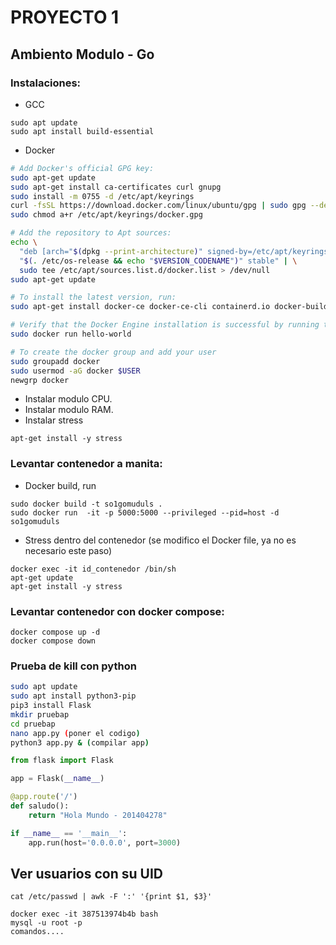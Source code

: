 # PROYECTO 1

## Ambiento Modulo - Go

### Instalaciones:

* GCC

```
sudo apt update
sudo apt install build-essential
```

* Docker

```bash
# Add Docker's official GPG key:
sudo apt-get update
sudo apt-get install ca-certificates curl gnupg
sudo install -m 0755 -d /etc/apt/keyrings
curl -fsSL https://download.docker.com/linux/ubuntu/gpg | sudo gpg --dearmor -o /etc/apt/keyrings/docker.gpg
sudo chmod a+r /etc/apt/keyrings/docker.gpg

# Add the repository to Apt sources:
echo \
  "deb [arch="$(dpkg --print-architecture)" signed-by=/etc/apt/keyrings/docker.gpg] https://download.docker.com/linux/ubuntu \
  "$(. /etc/os-release && echo "$VERSION_CODENAME")" stable" | \
  sudo tee /etc/apt/sources.list.d/docker.list > /dev/null
sudo apt-get update

# To install the latest version, run:
sudo apt-get install docker-ce docker-ce-cli containerd.io docker-buildx-plugin docker-compose-plugin

# Verify that the Docker Engine installation is successful by running the hello-world image:
sudo docker run hello-world

# To create the docker group and add your user
sudo groupadd docker
sudo usermod -aG docker $USER
newgrp docker
```

* Instalar modulo CPU.
* Instalar modulo RAM.
* Instalar stress

```
apt-get install -y stress
```

### Levantar contenedor a manita:

* Docker build, run

```
sudo docker build -t so1gomuduls .
sudo docker run  -it -p 5000:5000 --privileged --pid=host -d so1gomuduls
```

* Stress dentro del contenedor (se modifico el Docker file, ya no es necesario este paso)

```
docker exec -it id_contenedor /bin/sh
apt-get update
apt-get install -y stress
```

### Levantar contenedor con docker compose:

```
docker compose up -d
docker compose down
```

### Prueba de kill con python

```bash
sudo apt update
sudo apt install python3-pip
pip3 install Flask
mkdir pruebap
cd pruebap
nano app.py (poner el codigo)
python3 app.py & (compilar app)
```

```python
from flask import Flask

app = Flask(__name__)

@app.route('/')
def saludo():
    return "Hola Mundo - 201404278"

if __name__ == '__main__':
    app.run(host='0.0.0.0', port=3000)
```


## Ver usuarios con su UID

```
cat /etc/passwd | awk -F ':' '{print $1, $3}'
```

```
docker exec -it 387513974b4b bash
mysql -u root -p
comandos....
```